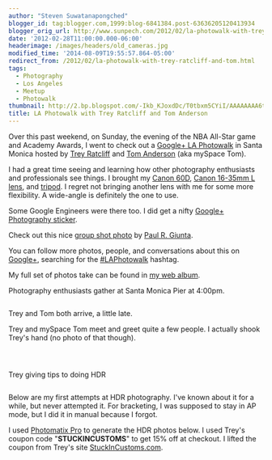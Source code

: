 ```yaml
---
author: "Steven Suwatanapongched"
blogger_id: tag:blogger.com,1999:blog-6841384.post-63636205120413934
blogger_orig_url: http://www.sunpech.com/2012/02/la-photowalk-with-trey-ratcliff-and-tom.html
date: '2012-02-28T11:00:00.000-06:00'
headerimage: /images/headers/old_cameras.jpg
modified_time: '2014-08-09T19:55:57.864-05:00'
redirect_from: /2012/02/la-photowalk-with-trey-ratcliff-and-tom.html
tags:
  - Photography
  - Los Angeles
  - Meetup
  - Photowalk
thumbnail: http://2.bp.blogspot.com/-Ikb_KJoxdDc/T0tbxm5CYiI/AAAAAAAA6tQ/54DmXWcT1tE/s600/2012-02-26+at+16-18-14.jpg
title: LA Photowalk with Trey Ratcliff and Tom Anderson
---
```



Over this past weekend, on Sunday, the evening of the NBA All-Star game and Academy Awards, I went to check out a <a href="https://plus.google.com/105237212888595777019/posts/ioZin6Dh4t5">Google+  LA Photowalk</a> in Santa Monica hosted by <a href="https://plus.google.com/105237212888595777019/posts">Trey Ratcliff</a> and <a href="https://plus.google.com/112063946124358686266/posts">Tom Anderson</a> (aka mySpace Tom).

I had a great time seeing and learning how other photography enthusiasts and professionals see things. I brought my <a href="http://www.amazon.com/gp/product/B0040JHVCC/ref=as_li_ss_tl?ie=UTF8&amp;tag=sunpech-20&amp;linkCode=as2&amp;camp=1789&amp;creative=390957&amp;creativeASIN=B0040JHVCC">Canon 60D</a>, <a href="http://www.amazon.com/gp/product/B000NP46K2/ref=as_li_ss_tl?ie=UTF8&amp;tag=sunpech-20&amp;linkCode=as2&amp;camp=1789&amp;creative=390957&amp;creativeASIN=B000NP46K2">Canon 16-35mm L lens</a>, and <a href="http://www.amazon.com/gp/product/B001D60LG8/ref=as_li_ss_tl?ie=UTF8&amp;tag=sunpech-20&amp;linkCode=as2&amp;camp=1789&amp;creative=390957&amp;creativeASIN=B001D60LG8">tripod</a>. I regret not bringing another lens with me for some more flexibility. A wide-angle is definitely the one to use.

Some Google Engineers were there too. I did get a nifty <a href="https://plus.google.com/photos/101693597219413173200/albums/posts/5713951323127012082">Google+ Photography sticker</a>.

Check out this nice <a href="https://plus.google.com/116197193480724162859/posts/QmSj5kbscBr">group shot photo</a> by <a href="https://plus.google.com/116197193480724162859/posts">Paul R. Giunta</a>.

You can follow more photos, people, and conversations about this on <a href="http://plus.google.com/">Google+</a>, searching for the <a href="https://plus.google.com/s/%23LAPhotowalk">#LAPhotowalk</a> hashtag.

My full set of photos take can be found in <a href="https://picasaweb.google.com/101693597219413173200/2012LAPhotowalkWithTreyRatcliffAndTomAnderson">my web album</a>.

Photography enthusiasts gather at Santa Monica Pier at 4:00pm.

<a href="http://2.bp.blogspot.com/-Ikb_KJoxdDc/T0tbxm5CYiI/AAAAAAAA6tQ/54DmXWcT1tE/s600/2012-02-26+at+16-18-14.jpg" alt="" ><img   border="0" src="http://2.bp.blogspot.com/-Ikb_KJoxdDc/T0tbxm5CYiI/AAAAAAAA6tQ/54DmXWcT1tE/s400/2012-02-26+at+16-18-14.jpg" alt=""   /></a>

Trey and Tom both arrive, a little late.
<a href="http://2.bp.blogspot.com/-qu3Z324Rzg0/T0tb_PPb4DI/AAAAAAAA6vQ/fBD6jywwz7E/s600/2012-02-26+at+16-32-42.jpg" alt=""  style="text-align: center;"><img   border="0" src="http://2.bp.blogspot.com/-qu3Z324Rzg0/T0tb_PPb4DI/AAAAAAAA6vQ/fBD6jywwz7E/s400/2012-02-26+at+16-32-42.jpg" alt=""   /></a>

Trey and mySpace Tom meet and greet quite a few people. I actually shook Trey's hand (no photo of that though).
<a href="http://1.bp.blogspot.com/-0V1jaMyFb0w/T0tcHdVwlHI/AAAAAAAA6wY/GCDHSdHJDKQ/s600/2012-02-26+at+16-33-35.jpg" alt=""  style="text-align: center;"><img   border="0" src="http://1.bp.blogspot.com/-0V1jaMyFb0w/T0tcHdVwlHI/AAAAAAAA6wY/GCDHSdHJDKQ/s400/2012-02-26+at+16-33-35.jpg" alt=""   /></a>

<a href="http://2.bp.blogspot.com/-EjPrmW9aDFI/T0tcIH9GG6I/AAAAAAAA6xw/h0xfA6xXd3U/s600/2012-02-26+at+16-33-38.jpg" alt="" ><img   border="0" src="http://2.bp.blogspot.com/-EjPrmW9aDFI/T0tcIH9GG6I/AAAAAAAA6xw/h0xfA6xXd3U/s400/2012-02-26+at+16-33-38.jpg" alt=""   /></a>

<a href="http://1.bp.blogspot.com/-GZdEd82luIc/T0tcSlS5DnI/AAAAAAAA6yQ/TDcsqi8BXs0/s600/2012-02-26+at+16-49-21.jpg" alt=""  style="text-align: center;"><img   border="0" src="http://1.bp.blogspot.com/-GZdEd82luIc/T0tcSlS5DnI/AAAAAAAA6yQ/TDcsqi8BXs0/s400/2012-02-26+at+16-49-21.jpg" alt=""   /></a>

<a href="http://1.bp.blogspot.com/-2A05DylRplQ/T0tcUcKzfNI/AAAAAAAA6yg/xTW_DCXQNRI/s600/2012-02-26+at+16-51-13.jpg" alt=""  style="text-align: center;"><img   border="0" src="http://1.bp.blogspot.com/-2A05DylRplQ/T0tcUcKzfNI/AAAAAAAA6yg/xTW_DCXQNRI/s400/2012-02-26+at+16-51-13.jpg" alt=""   /></a>

Trey giving tips to doing HDR
<a href="http://3.bp.blogspot.com/-ONImxVSE4v4/T0tcgnMiV1I/AAAAAAAA60Q/dV3otpmBztg/s600/2012-02-26+at+17-06-52.jpg" alt=""  style="text-align: center;"><img   border="0" src="http://3.bp.blogspot.com/-ONImxVSE4v4/T0tcgnMiV1I/AAAAAAAA60Q/dV3otpmBztg/s400/2012-02-26+at+17-06-52.jpg" alt=""   /></a>

<a href="http://4.bp.blogspot.com/-_Ftw6WkyODg/T0tclqKTKlI/AAAAAAAA61Q/gRmzJ0iwP6o/s600/2012-02-26+at+17-39-22.jpg" alt=""  style="text-align: center;"><img   border="0" src="http://4.bp.blogspot.com/-_Ftw6WkyODg/T0tclqKTKlI/AAAAAAAA61Q/gRmzJ0iwP6o/s400/2012-02-26+at+17-39-22.jpg" alt=""   /></a>

Below are my first attempts at HDR photography. I've known about it for a while, but never attempted it. For bracketing, I was supposed to stay in AP mode, but I did it in manual because I forgot.

I used <a href="http://www.hdrsoft.com/download.html">Photomatix Pro</a> to generate the HDR photos below. I used Trey's coupon code "<b>STUCKINCUSTOMS</b>" to get 15% off at checkout. I lifted the coupon from Trey's site <a href="http://www.stuckincustoms.com/">StuckInCustoms.com</a>.  

<a href="http://2.bp.blogspot.com/-zBO3sWfNx_c/T0tcn8_jiNI/AAAAAAAA61w/F__2EOVgagg/s600/2012-02-26+at+17-52-36.jpg" alt=""><img   border="0" src="http://2.bp.blogspot.com/-zBO3sWfNx_c/T0tcn8_jiNI/AAAAAAAA61w/F__2EOVgagg/s400/2012-02-26+at+17-52-36.jpg" alt=""   /></a>

<a href="http://1.bp.blogspot.com/-pJJVYaYx06A/T0tcrX3SlqI/AAAAAAAA62Y/j0NWharfgDQ/s600/2012-02-26+at+18-04-36.jpg" alt=""><img   border="0" src="http://1.bp.blogspot.com/-pJJVYaYx06A/T0tcrX3SlqI/AAAAAAAA62Y/j0NWharfgDQ/s400/2012-02-26+at+18-04-36.jpg" alt=""   /></a>

<a href="http://3.bp.blogspot.com/-uIdK86p03Wg/T0tcuvoxOBI/AAAAAAAA63A/zEixf-ykYFY/s600/2012-02-26+at+18-11-43.jpg" alt=""><img   border="0" src="http://3.bp.blogspot.com/-uIdK86p03Wg/T0tcuvoxOBI/AAAAAAAA63A/zEixf-ykYFY/s400/2012-02-26+at+18-11-43.jpg" alt=""   /></a>

<a href="http://1.bp.blogspot.com/-KpSm4Mklydw/T0tcvdOrBiI/AAAAAAAA63I/Wf-z_2jLlqI/s600/2012-02-26+at+18-27-34.jpg" alt=""><img   border="0" src="http://1.bp.blogspot.com/-KpSm4Mklydw/T0tcvdOrBiI/AAAAAAAA63I/Wf-z_2jLlqI/s400/2012-02-26+at+18-27-34.jpg" alt=""   /></a>

<a href="http://2.bp.blogspot.com/-43AOHFTn_V8/T0tc2Eo9v6I/AAAAAAAA64I/C75WC5e4jck/s600/2012-02-26+at+18-48-58.jpg" alt=""><img   border="0" src="http://2.bp.blogspot.com/-43AOHFTn_V8/T0tc2Eo9v6I/AAAAAAAA64I/C75WC5e4jck/s400/2012-02-26+at+18-48-58.jpg" alt=""   /></a>